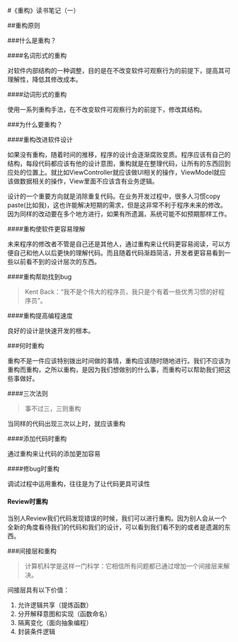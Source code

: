 #《重构》读书笔记（一）

##重构原则

###什么是重构？

####名词形式的重构

对软件内部结构的一种调整，目的是在不改变软件可观察行为的前提下，提高其可理解性，降低其修改成本。

####动词形式的重构

使用一系列重构手法，在不改变软件可观察行为的前提下，修改其结构。

###为什么要重构？

####重构改进软件设计

如果没有重构，随着时间的推移，程序的设计会逐渐腐败变质。程序应该有自己的结构，每段代码都应该有他的设计意图，重构就是在整理代码，让所有的东西回到应处的位置上。就比如ViewController就应该做UI相关的操作，ViewModel就应该做数据相关的操作，View里面不应该含有业务逻辑。

设计的一个重要方向就是消除重复代码。在业务开发过程中，很多人习惯copy paste(比如我)，这也许能解决短期的需求，但是这非常不利于程序未来的修改。因为同样的改动要在多个地方进行，如果有所遗漏，系统可能不如预期那样工作。

####重构使软件更容易理解

未来程序的修改者不管是自己还是其他人，通过重构来让代码更容易阅读，可以方便自己和他人以后更快的理解代码。而且随着代码渐趋简洁，开发者更容易看到一些以前看不到的设计层次的东西。

####重构帮助找到bug

> Kent Back：“我不是个伟大的程序员，我只是个有着一些优秀习惯的好程序员”。

####重构提高编程速度

良好的设计是快速开发的根本。

###何时重构

重构不是一件应该特别拨出时间做的事情，重构应该随时随地进行。我们不应该为重构而重构，之所以重构，是因为我们想做别的什么事，而重构可以帮助我们把这些事做好。

####三次法则

> 事不过三，三则重构

当同样的代码出现三次以上时，就应该重构

####添加代码时重构

通过重构来让代码的添加更加容易

####修bug时重构

调试过程中运用重构，往往是为了让代码更具可读性

#### Review时重构

当别人Review我们代码发现错误的时候，我们可以进行重构。因为别人会从一个全新的角度看待我们的代码和我们的设计，可以看到我们看不到的或者是遗漏的东西。

###间接层和重构

> 计算机科学是这样一门科学：它相信所有问题都已通过增加一个间接层来解决。

间接层具有以下价值：

1. 允许逻辑共享（提炼函数）
2. 分开解释意图和实现（函数命名）
3. 隔离变化（面向抽象编程）
4. 封装条件逻辑

